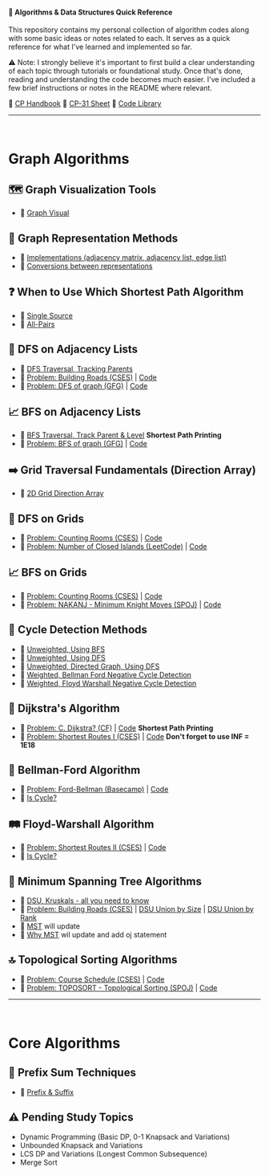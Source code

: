 #### 📖 Algorithms & Data Structures Quick Reference

This repository contains my personal collection of algorithm codes along with some basic ideas or notes related to each. It serves as a quick reference for what I've learned and implemented so far.

⚠️ Note: I strongly believe it's important to first build a clear understanding of each topic through tutorials or foundational study. Once that's done, reading and understanding the code becomes much easier. I've included a few brief instructions or notes in the README where relevant.

📁 [CP Handbook](https://cses.fi/book.pdf)   📁 [CP-31 Sheet](https://www.tle-eliminators.com/)   📁 [Code Library](https://github.com/ShahjalalShohag/code-library)

---
<br>

# Graph Algorithms

## 🗺️ Graph Visualization Tools
- 🔗 [Graph Visual](https://csacademy.com/app/graph_editor)

## 🔄 Graph Representation Methods
- 🔗 [Implementations (adjacency matrix, adjacency list, edge list)](https://github.com/sabbirahmedfahim/Introduction-to-Algorithms/tree/main/WEEK_01#readme)
- 🔗 [Conversions between representations](https://github.com/sabbirahmedfahim/Introduction-to-Algorithms/tree/main/WEEK_04)

## ❓ When to Use Which Shortest Path Algorithm
- 🔗 [Single Source](https://github.com/sabbirahmedfahim/Introduction-to-Algorithms/blob/main/WEEK_02/module_7/0_why_bellman_ford_algorithm.markdown)
- 🔗 [All-Pairs](https://github.com/sabbirahmedfahim/Introduction-to-Algorithms/blob/main/WEEK_02/module_7/3_why_floyd_warshall.markdown)

## 🌲 DFS on Adjacency Lists
- 🔗 [DFS Traversal, Tracking Parents](https://github.com/sabbirahmedfahim/Introduction-to-Algorithms/blob/main/WEEK_01/module_3/2_dfs.cpp)
- 🔗 [Problem: Building Roads (CSES)](https://cses.fi/problemset/task/1666/) | [Code](https://github.com/sabbirahmedfahim/Introduction-to-Algorithms/blob/main/CP-Code/Building_Roads__DFS.cpp)
- 🔗 [Problem: DFS of graph (GFG)](https://www.geeksforgeeks.org/problems/depth-first-traversal-for-a-graph/1) | [Code](https://github.com/sabbirahmedfahim/Introduction-to-Algorithms/blob/main/CP-Code/dfs_of_graph__gfg.cpp)

## 📈 BFS on Adjacency Lists
- 🔗 [BFS Traversal, Track Parent & Level](https://github.com/sabbirahmedfahim/Introduction-to-Algorithms/blob/main/WEEK_01/module_2/12_bfs_shortest_path_printing.cpp) **Shortest Path Printing**
- 🔗 [Problem: BFS of graph (GFG)](https://www.geeksforgeeks.org/problems/bfs-traversal-of-graph/1?utm_source=geeksforgeeks&utm_medium=ml_article_practice_tab&utm_campaign=article_practice_tab) | [Code](https://github.com/sabbirahmedfahim/Introduction-to-Algorithms/blob/main/CP-Code/bfs_of_graph__gfg.cpp)

## ➡️ Grid Traversal Fundamentals (Direction Array)
- 🔗 [2D Grid Direction Array](https://github.com/sabbirahmedfahim/Introduction-to-Algorithms/blob/main/WEEK_01/module_3/3_2D_grid.markdown)

## 🌲 DFS on Grids
- 🔗 [Problem: Counting Rooms (CSES)](https://cses.fi/problemset/task/1192) | [Code](https://github.com/sabbirahmedfahim/Introduction-to-Algorithms/blob/main/CP-Code/Counting_Rooms__DFS.cpp)
- 🔗 [Problem: Number of Closed Islands (LeetCode)](https://leetcode.com/problems/number-of-closed-islands/description/) | [Code](https://github.com/sabbirahmedfahim/Introduction-to-Algorithms/blob/main/CP-Code/Number_of_Closed_Islands__LeetCode.cpp)

## 📈 BFS on Grids
- 🔗 [Problem: Counting Rooms (CSES)](https://cses.fi/problemset/task/1192) | [Code](https://github.com/sabbirahmedfahim/Introduction-to-Algorithms/blob/main/CP-Code/Counting_Rooms__BFS.cpp)
- 🔗 [Problem: NAKANJ - Minimum Knight Moves (SPOJ)](https://www.spoj.com/problems/NAKANJ/) | [Code](https://github.com/sabbirahmedfahim/Introduction-to-Algorithms/blob/main/CP-Code/Minimum_Knight_moves__BFS.cpp) 

## 🔄 Cycle Detection Methods
- 🔗 [Unweighted, Using BFS](https://github.com/sabbirahmedfahim/Introduction-to-Algorithms/blob/main/WEEK_02/module_5/1_cycle_detect_using_bfs.cpp)
- 🔗 [Unweighted, Using DFS](https://github.com/sabbirahmedfahim/Introduction-to-Algorithms/blob/main/WEEK_02/module_5/2_cycle_detect_using_dfs.cpp)
- 🔗 [Unweighted, Directed Graph, Using DFS](https://github.com/sabbirahmedfahim/Introduction-to-Algorithms/blob/main/WEEK_02/module_5/4_cycle_detect_in_directed_graph.cpp)
- 🔗 [Weighted, Bellman Ford Negative Cycle Detection](https://github.com/sabbirahmedfahim/Introduction-to-Algorithms/blob/main/WEEK_02/module_7/2_detect_negative_cycle.cpp)
- 🔗 [Weighted, Floyd Warshall Negative Cycle Detection](https://github.com/sabbirahmedfahim/Introduction-to-Algorithms/blob/main/WEEK_02/module_7/8_is_cycle.cpp)


## 🚀 Dijkstra's Algorithm
- 🔗 [Problem: C. Dijkstra? (CF)](https://codeforces.com/contest/20/problem/C) | [Code](https://github.com/sabbirahmedfahim/Introduction-to-Algorithms/blob/main/CP-Code/C_Dijkstra__CF.cpp) **Shortest Path Printing**
- 🔗 [Problem: Shortest Routes I (CSES)](https://cses.fi/problemset/task/1671/) | [Code](https://github.com/sabbirahmedfahim/Introduction-to-Algorithms/blob/main/CP-Code/Shortest_Routes_I__Dijkstra.cpp) **Don't forget to use INF = 1E18**

## 🔔 Bellman-Ford Algorithm
- 🔗 [Problem: Ford-Bellman (Basecamp)](https://basecamp.eolymp.com/en/problems/1453) | [Code](https://github.com/sabbirahmedfahim/Introduction-to-Algorithms/blob/main/CP-Code/Ford_Bellman__Bellman_Ford.cpp) 
- 🔗 [Is Cycle?](https://github.com/sabbirahmedfahim/Introduction-to-Algorithms/blob/main/WEEK_02/module_7/2_detect_negative_cycle.cpp)

## 🛤️ Floyd-Warshall Algorithm
- 🔗 [Problem: Shortest Routes II (CSES)](https://cses.fi/problemset/task/1672/) | [Code](https://github.com/sabbirahmedfahim/Introduction-to-Algorithms/blob/main/CP-Code/Shortest_Routes_II__Floyd_Warshall.cpp) 
- 🔗 [Is Cycle?](https://github.com/sabbirahmedfahim/Introduction-to-Algorithms/blob/main/WEEK_02/module_7/8_is_cycle.cpp)

## 🧩 Minimum Spanning Tree Algorithms
- 🔗 [DSU, Kruskals - all you need to know](https://github.com/sabbirahmedfahim/Introduction-to-Algorithms/tree/main/WEEK_03/module_11#readme)
- 🔗 [Problem: Building Roads (CSES)](https://cses.fi/problemset/task/1666/) | [DSU Union by Size](https://github.com/sabbirahmedfahim/Introduction-to-Algorithms/blob/main/CP-Code/Building_Roads__DSU_Union_By_Size.cpp) | [DSU Union by Rank](https://github.com/sabbirahmedfahim/Introduction-to-Algorithms/blob/main/CP-Code/Building_Roads__DSU_Union_By_Rank.cpp)
- 🔗 [MST](https://github.com/sabbirahmedfahim/Introduction-to-Algorithms/blob/main/WEEK_03/module_11/3_minimum_spanning_tree.cpp) will update
- 🔗 [Why MST](https://github.com/sabbirahmedfahim/Introduction-to-Algorithms/blob/main/WEEK_03/module_11/5_why_mst.markdown) wil update and add oj statement

## 🔝 Topological Sorting Algorithms  
- 🔗 [Problem: Course Schedule (CSES)](https://cses.fi/problemset/task/1679/) | [Code](https://github.com/sabbirahmedfahim/Introduction-to-Algorithms/blob/main/CP-Code/Course_Schedule__Topological_Sort.cpp) 
- 🔗 [Problem: TOPOSORT - Topological Sorting (SPOJ)](https://cses.fi/problemset/task/1671/) | [Code](https://github.com/sabbirahmedfahim/Introduction-to-Algorithms/blob/main/CP-Code/Topological_Sorting__SPOJ.cpp) 

---

<br>

# Core Algorithms

## 🔄 Prefix Sum Techniques
- 🔗 [Prefix & Suffix](https://github.com/sabbirahmedfahim/Basic-Data-Structures/blob/main/WEEK_01/week01_day02/equilibrium_index.cpp)

## ⚠️ Pending Study Topics
- Dynamic Programming (Basic DP, 0-1 Knapsack and Variations)
- Unbounded Knapsack and Variations
- LCS DP and Variations (Longest Common Subsequence)
- Merge Sort